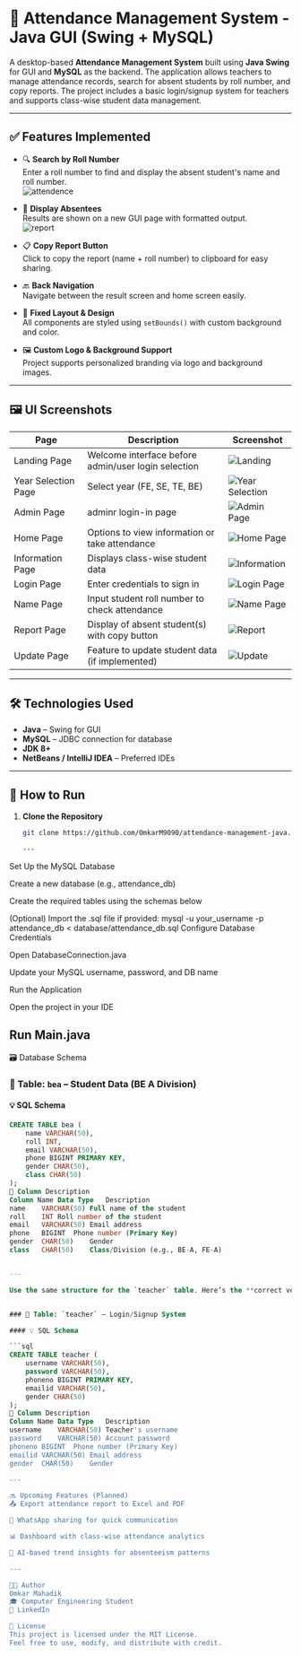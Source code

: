 # 📝 Attendance Management System - Java GUI (Swing + MySQL)

A desktop-based **Attendance Management System** built using **Java Swing** for GUI and **MySQL** as the backend. The application allows teachers to manage attendance records, search for absent students by roll number, and copy reports. The project includes a basic login/signup system for teachers and supports class-wise student data management.

---

## ✅ Features Implemented

- 🔍 **Search by Roll Number**  
  Enter a roll number to find and display the absent student's name and roll number.  
  ![attendence](./screenshots/attendencesheet.png)

- 🧾 **Display Absentees**  
  Results are shown on a new GUI page with formatted output.  
  ![report](./screenshots/newreport.png)


- 📋 **Copy Report Button**  
  Click to copy the report (name + roll number) to clipboard for easy sharing.

- 🔙 **Back Navigation**  
  Navigate between the result screen and home screen easily.

- 🎨 **Fixed Layout & Design**  
  All components are styled using `setBounds()` with custom background and color.

- 🖼️ **Custom Logo & Background Support**  
  Project supports personalized branding via logo and background images.

---

## 🖼️ UI Screenshots

| Page | Description | Screenshot |
|------|-------------|------------|
| Landing Page | Welcome interface before admin/user login selection | ![Landing](./screenshots/landing.png) |
| Year Selection Page | Select year (FE, SE, TE, BE) | ![Year Selection](.screenshots/newyear.png) |
| Admin Page | adminr login-in page | ![Admin Page](./screenshots/admin.png) |
| Home Page | Options to view information or take attendance | ![Home Page](./screenshots/home.png) |
| Information Page | Displays class-wise student data | ![Information](./screenshots/information.png) |
| Login Page | Enter credentials to sign in | ![Login Page](./screenshots/loginpage.png) |
| Name Page | Input student roll number to check attendance | ![Name Page](./screenshots/name.png) |
| Report Page | Display of absent student(s) with copy button | ![Report](./screenshots/report.png) |
| Update Page | Feature to update student data (if implemented) | ![Update](./screenshots/update.png) |

---

## 🛠️ Technologies Used

- **Java** – Swing for GUI
- **MySQL** – JDBC connection for database
- **JDK 8+**
- **NetBeans / IntelliJ IDEA** – Preferred IDEs

---

## 📂 How to Run

1. **Clone the Repository**
   ```bash
   git clone https://github.com/OmkarM9090/attendance-management-java.git

   ---
Set Up the MySQL Database

Create a new database (e.g., attendance_db)

Create the required tables using the schemas below

(Optional) Import the .sql file if provided:
mysql -u your_username -p attendance_db < database/attendance_db.sql
Configure Database Credentials

Open DatabaseConnection.java

Update your MySQL username, password, and DB name

Run the Application

Open the project in your IDE

Run Main.java
---

🗃️ Database Schema
### 📌 Table: `bea` – Student Data (BE A Division)

#### 💡 SQL Schema

```sql
CREATE TABLE bea (
    name VARCHAR(50),
    roll INT,
    email VARCHAR(50),
    phone BIGINT PRIMARY KEY,
    gender CHAR(50),
    class CHAR(50)
);
🧾 Column Description
Column Name	Data Type	Description
name	VARCHAR(50)	Full name of the student
roll	INT	Roll number of the student
email	VARCHAR(50)	Email address
phone	BIGINT	Phone number (Primary Key)
gender	CHAR(50)	Gender
class	CHAR(50)	Class/Division (e.g., BE-A, FE-A)


---

Use the same structure for the `teacher` table. Here’s the **correct version for that too**:


### 📌 Table: `teacher` – Login/Signup System

#### 💡 SQL Schema

```sql
CREATE TABLE teacher (
    username VARCHAR(50),
    password VARCHAR(50),
    phoneno BIGINT PRIMARY KEY,
    emailid VARCHAR(50),
    gender CHAR(50)
);
🧾 Column Description
Column Name	Data Type	Description
username	VARCHAR(50)	Teacher's username
password	VARCHAR(50)	Account password
phoneno	BIGINT	Phone number (Primary Key)
emailid	VARCHAR(50)	Email address
gender	CHAR(50)	Gender

---

🔜 Upcoming Features (Planned)
📤 Export attendance report to Excel and PDF

📲 WhatsApp sharing for quick communication

📊 Dashboard with class-wise attendance analytics

🧠 AI-based trend insights for absenteeism patterns

---

👨‍💻 Author
Omkar Mahadik
🎓 Computer Engineering Student
🔗 LinkedIn 

📜 License
This project is licensed under the MIT License.
Feel free to use, modify, and distribute with credit.
